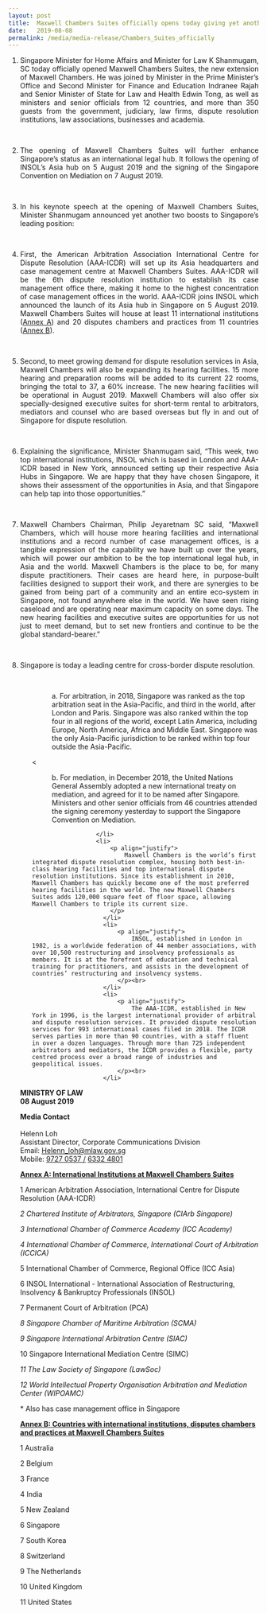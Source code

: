 ```yaml
---
layout: post
title:  Maxwell Chambers Suites officially opens today giving yet another boost to Singapore’s legal hub position
date:   2019-08-08
permalink: /media/media-release/Chambers_Suites_officially
---
```


<div>
                    <ol type="1" >
                      <li>
                        <p align="justify">
                            Singapore Minister for Home Affairs and Minister for Law K Shanmugam, SC today officially opened Maxwell Chambers Suites, the new extension of Maxwell Chambers. He was joined by Minister in the Prime Minister’s Office and Second Minister for Finance and Education Indranee Rajah and Senior Minister of State for Law and Health Edwin Tong, as well as ministers and senior officials from 12 countries, and more than 350 guests from the government, judiciary, law firms, dispute resolution institutions, law associations, businesses and academia.
                        </p><br>
                      </li>
                      <li>
                       <p align="justify">
                            The opening of Maxwell Chambers Suites will further enhance Singapore’s status as an international legal hub. It follows the opening of INSOL’s Asia hub on 5 August 2019 and the signing of the Singapore Convention on Mediation on 7 August 2019.
                        </p><br>
                      </li>
                      <li>
                        <p align="justify">
                            In his keynote speech at the opening of Maxwell Chambers Suites, Minister Shanmugam announced yet another two boosts to Singapore’s leading position:
                        </p><br>
                       </li>
                            <li>
                               <p align="justify">
                                First, the American Arbitration Association International Centre for Dispute Resolution (AAA-ICDR) will set up its Asia headquarters and case management centre at Maxwell Chambers Suites. AAA-ICDR will be the 6th dispute resolution institution to establish its case management office there, making it home to the highest concentration of case management offices in the world. AAA-ICDR joins INSOL which announced the launch of its Asia hub in Singapore on 5 August 2019. Maxwell Chambers Suites will house at least 11 international institutions (<a href="#Annex_A" class="linkunderline">Annex A</a>) and 20 disputes chambers and practices from 11 countries (<a href="#Annex_B" class="linkunderline">Annex B</a>).
                              </p><br>
                            </li>
                            <li>
                               <p align="justify">
                                Second, to meet growing demand for dispute resolution services in Asia, Maxwell Chambers will also be expanding its hearing facilities. 15 more hearing and preparation rooms will be added to its current 22 rooms, bringing the total to 37, a 60% increase. The new hearing facilities will be operational in August 2019. Maxwell Chambers will also offer six specially-designed executive suites for short-term rental to arbitrators, mediators and counsel who are based overseas but fly in and out of Singapore for dispute resolution.
                              </p><br>
                            </li>
                      <li>
                       <p align="justify">
                            Explaining the significance, Minister Shanmugam said, “This week, two top international institutions, INSOL which is based in London and AAA-ICDR based in New York, announced setting up their respective Asia Hubs in Singapore. We are happy that they have chosen Singapore, it shows their assessment of the opportunities in Asia, and that Singapore can help tap into those opportunities.”
                        </p><br>
                      </li>
                      <li>
                       <p align="justify">
                            Maxwell Chambers Chairman, Philip Jeyaretnam SC said, “Maxwell Chambers, which will house more hearing facilities and international institutions and a record number of case management offices, is a tangible expression of the capability we have built up over the years, which will power our ambition to be the top international legal hub, in Asia and the world. Maxwell Chambers is the place to be, for many dispute practitioners. Their cases are heard here, in purpose-built facilities designed to support their work, and there are synergies to be gained from being part of a community and an entire eco-system in Singapore, not found anywhere else in the world. We have seen rising caseload and are operating near maximum capacity on some days. The new hearing facilities and executive suites are opportunities for us not just to meet demand, but to set new frontiers and continue to be the global standard-bearer.”
                        </p><br>
                      </li>
                      <li>
                       <p align="justify">
                            Singapore is today a leading centre for cross-border dispute resolution.
                        </p><br>
                        <ol>
                           <p style="margin-left: 40px">
                                a.  For arbitration, in 2018, Singapore was ranked as the top arbitration seat in the Asia-Pacific, and third in the world, after London and Paris. Singapore was also ranked within the top four in all regions of the world, except Latin America, including Europe, North America, Africa and Middle East. Singapore was the only Asia-Pacific jurisdiction to be ranked within top four outside the Asia-Pacific.</p>
                            <<br>
                           <p style="margin-left: 40px">
                                b.  For mediation, in December 2018, the United Nations General Assembly adopted a new international treaty on mediation, and agreed for it to be named after Singapore. Ministers and other senior officials from 46 countries attended the signing ceremony yesterday to support the Singapore Convention on Mediation.
                            </p>
                      
                      </li>
                      <li>
                          <p align="justify">
                              Maxwell Chambers is the world’s first integrated dispute resolution complex, housing both best-in-class hearing facilities and top international dispute resolution institutions. Since its establishment in 2010, Maxwell Chambers has quickly become one of the most preferred hearing facilities in the world. The new Maxwell Chambers Suites adds 120,000 square feet of floor space, allowing Maxwell Chambers to triple its current size.
                          </p>
                        </li>
                        <li>
                            <p align="justify">
                                INSOL, established in London in 1982, is a worldwide federation of 44 member associations, with over 10,500 restructuring and insolvency professionals as members. It is at the forefront of education and technical training for practitioners, and assists in the development of countries’ restructuring and insolvency systems.
                            </p><br>
                        </li>
                        <li>
                            <p align="justify">
                                The AAA-ICDR, established in New York in 1996, is the largest international provider of arbitral and dispute resolution services. It provided dispute resolution services for 993 international cases filed in 2018. The ICDR serves parties in more than 90 countries, with a staff fluent in over a dozen languages. Through more than 725 independent arbitrators and mediators, the ICDR provides a flexible, party centred process over a broad range of industries and geopolitical issues.
                            </p><br>
                        </li>
 </ol>
  <p>
<b> MINISTRY OF LAW </b> <br> <b> 08 August 2019 </b>  
  </p>               
<b> Media Contact </b> <br><br>
Helenn Loh <br>
Assistant Director, Corporate Communications Division <br>
Email: <a href="mailto:Helenn_loh@mlaw.gov.sg">Helenn_loh@mlaw.gov.sg </a> <br>
Mobile: <a href="tel:+6597270537"> 9727 0537 /</a>   <a href="tel:+6563324801">6332 4801</a> 

 <a name="Annex_A"> </a>
                    <p><strong><a href="#Annex_A" class="linkunderline"> Annex A: International Institutions at Maxwell Chambers Suites</a></strong></p>
                      <p> 1      American Arbitration Association, International Centre for Dispute Resolution (AAA-ICDR)<span class="color--red"><span class="color--red">*</span></span></p> 
                      <p> 2      Chartered Institute of Arbitrators, Singapore (CIArb Singapore)</p>
                      <p> 3      International Chamber of Commerce Academy (ICC Academy)</p> 
                      <p> 4      International Chamber of Commerce, International Court of Arbitration (ICCICA)<span class="color--red">*</span></p>
                      <p> 5      International Chamber of Commerce, Regional Office (ICC Asia)</li> 
                      <p> 6      INSOL International - International Association of Restructuring, Insolvency & Bankruptcy Professionals (INSOL)</p> 
                      <p> 7      Permanent Court of Arbitration (PCA)<span class="color--red">*</span></p>
                      <p> 8      Singapore Chamber of Maritime Arbitration (SCMA)</p>
                      <p> 9      Singapore International Arbitration Centre (SIAC)<span class="colo r--red">*</span></p>
                      <p> 10    Singapore International Mediation Centre (SIMC)<span class="color--red">*</span></p>
                      <p> 11    The Law Society of Singapore (LawSoc)</p> 
                      <p> 12    World Intellectual Property Organisation Arbitration and Mediation Center (WIPOAMC)<span class="color--red">*</span></p> 
                    <p><span class="color--red">*</span> Also has case management office in Singapore</p>
   <a name="Annex_B"> </a>
                    <p><strong><a href="#Annex_B" class="linkunderline"> 
                    Annex B: Countries with international institutions, disputes chambers and practices at Maxwell Chambers Suites </a></strong></p>
                      <p> 1     Australia </p> 
                      <p> 2     Belgium </p>
                      <p> 3     France </p> 
                      <p> 4     India </p> 
                      <p> 5     New Zealand </p> 
                      <p> 6     Singapore </p> 
                      <p> 7     South Korea </p> 
                      <p> 8     Switzerland </p> 
                      <p> 9     The Netherlands </p> 
                      <p> 10   United Kingdom </p> 
                      <p> 11   United States </p> 
               
               

